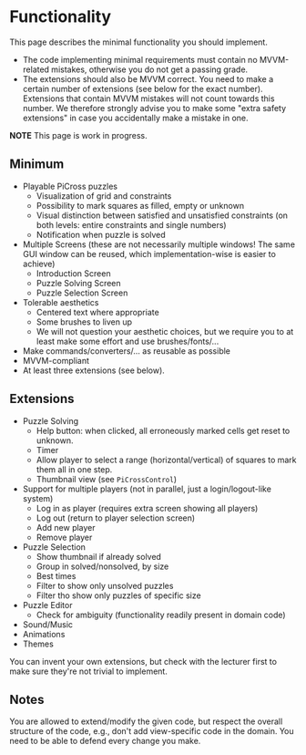 # Functionality

This page describes the minimal functionality you should implement.

* The code implementing minimal requirements must contain no MVVM-related mistakes, otherwise you do not get a passing grade.
* The extensions should also be MVVM correct. You need to make a certain number of extensions (see below for the exact number). Extensions that contain MVVM mistakes will not count towards this number. We therefore strongly advise you to make some "extra safety extensions" in case you accidentally make a mistake in one.

**NOTE** This page is work in progress.

## Minimum

* Playable PiCross puzzles
  * Visualization of grid and constraints
  * Possibility to mark squares as filled, empty or unknown
  * Visual distinction between satisfied and unsatisfied constraints (on both levels: entire constraints and single numbers)
  * Notification when puzzle is solved
* Multiple Screens (these are not necessarily multiple windows! The same GUI window can be reused, which implementation-wise is easier to achieve)
  * Introduction Screen
  * Puzzle Solving Screen
  * Puzzle Selection Screen
* Tolerable aesthetics
  * Centered text where appropriate
  * Some brushes to liven up
  * We will not question your aesthetic choices, but we require you to at least make some effort and use brushes/fonts/...
* Make commands/converters/... as reusable as possible
* MVVM-compliant
* At least three extensions (see below).

## Extensions

* Puzzle Solving
  * Help button: when clicked, all erroneously marked cells get reset to unknown.
  * Timer
  * Allow player to select a range (horizontal/vertical) of squares to mark them all in one step.
  * Thumbnail view (see `PiCrossControl`)
* Support for multiple players (not in parallel, just a login/logout-like system)
  * Log in as player (requires extra screen showing all players)
  * Log out (return to player selection screen)
  * Add new player
  * Remove player
* Puzzle Selection
  * Show thumbnail if already solved
  * Group in solved/nonsolved, by size
  * Best times
  * Filter to show only unsolved puzzles
  * Filter tho show only puzzles of specific size
* Puzzle Editor
  * Check for ambiguity (functionality readily present in domain code)
* Sound/Music
* Animations
* Themes

You can invent your own extensions, but check with the lecturer first to make sure they're not trivial to implement.

## Notes

You are allowed to extend/modify the given code, but
respect the overall structure of the code, e.g., don't
add view-specific code in the domain.
You need to be able to defend every change you make.
